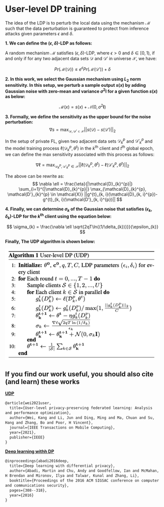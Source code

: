 # User-level DP training

The idea of the LDP is to perturb the local data using the mechanism $\mathcal{M}$ such that the data perturbation is guaranteed to protect from inference attacks given parameters $\epsilon$ and $\delta$.

**1. We can define the $(\epsilon, \delta)$-LDP as follows:**

A random mechanism $\mathcal{M}$ satisfies $(\epsilon, \delta)$-LDP, where $\epsilon>0$ and $\delta\in[0, 1)$, if and only if for any two adjacent data sets $\mathcal{D}$ and $\mathcal{D'}$ in universe $\mathcal{X}$, we have:

$$
  Pr(\mathcal{M}(\mathcal{D})) \leq e^{\epsilon} Pr(\mathcal{M}(\mathcal{D'})) + \delta
$$

**2. In this work, we select the Gaussian mechanism using $L_{2}$ norm sensitivity. In this setup, we perturb a sample output $s(x)$ by adding Gaussian noise with zero-mean and variance $\sigma^2\mathbf{I}$ for a given function $s(x)$ as below:**

$$
    \mathcal{M}(x) = s(x) + \mathcal{N}(0, \sigma^2\mathbf{I})
$$

**3. Formally, we define the sensitivity as the upper bound for the noise perturbation:**
$$
    \nabla s = \max_{\mathcal{D}, \mathcal{D'} \in \mathcal{X}} ||s(\mathcal{D})-s(\mathcal{D'})||_{2}
$$

In the setup of private FL, given two adjacent data sets $\mathcal{D}_{k}^{p}$ and $\mathcal{D'}_{k}^{p}$ and the model training process $\ell(\mathcal{D}_{k}^{p}, \theta^{t})$ in the $k^\text{th}$ client and $t^\text{th}$ global epoch, we can define the max sensitivity associated with this process as follows:

$$
  \nabla \ell = \max_{\mathcal{D}_{k}^{p}, \mathcal{D'}_{k}^{p} \in \mathcal{X}} ||\ell(\mathcal{D}_{k}^{p}, \theta^{t})-\ell(\mathcal{D'}_{k}^{p}, \theta^{t})||_{2}
$$

The above can be rewrite as:
$$
  \nabla \ell = \frac{\eta}{|\mathcal{D}_{k}^{p}|} \sum_{i=1}^{|\mathcal{D}_{k}^{p}|} \max_{\mathcal{D}_{k}^{p}, \mathcal{D'}_{k}^{p} \in \mathcal{X}} ||g^{t}_{k, i}(\mathcal{D}_{k, i}^{p})-g^{t}_{k, i}(\mathcal{D'}_{k, i}^{p})||
$$

**4. Finally, we can determine $\sigma_{k}$ of the Gaussian noise that satisfies $(\epsilon_{k}, \delta_{k})$-LDP for the $k^\text{th}$ client using the equation below:**

$$
  \sigma_{k} = \frac{\nabla \ell \sqrt{2qT\ln{(1/\delta_{k})}}}{\epsilon_{k}}
$$

**Finally, The UDP algorithm is shown below:**

![Alt text](../img/udp_algorithm.png?raw=true "UDP Federated Learning")

## If you find our work useful, you should also cite (and learn) these works  

**[UDP](https://arxiv.org/pdf/2003.00229.pdf)**

```
@article{wei2021user,
  title={User-level privacy-preserving federated learning: Analysis and performance optimization},
  author={Wei, Kang and Li, Jun and Ding, Ming and Ma, Chuan and Su, Hang and Zhang, Bo and Poor, H Vincent},
  journal={IEEE Transactions on Mobile Computing},
  year={2021},
  publisher={IEEE}
}
```

**[Deep learning withh DP](https://arxiv.org/pdf/2003.00229.pdf)**

```
@inproceedings{abadi2016deep,
  title={Deep learning with differential privacy},
  author={Abadi, Martin and Chu, Andy and Goodfellow, Ian and McMahan, H Brendan and Mironov, Ilya and Talwar, Kunal and Zhang, Li},
  booktitle={Proceedings of the 2016 ACM SIGSAC conference on computer and communications security},
  pages={308--318},
  year={2016}
}
```
